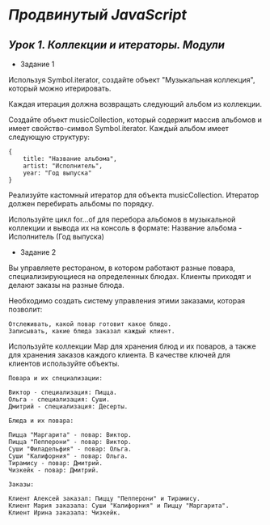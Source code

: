 # ***Продвинутый JavaScript***

## ***Урок 1. Коллекции и итераторы. Модули***

- Задание 1

Используя Symbol.iterator, создайте объект "Музыкальная коллекция", который можно итерировать.

Каждая итерация должна возвращать следующий альбом из коллекции.

Создайте объект musicCollection, который содержит массив альбомов и имеет свойство-символ Symbol.iterator. Каждый альбом имеет следующую структуру:

    {
        title: "Название альбома",
        artist: "Исполнитель",
        year: "Год выпуска"
    }

Реализуйте кастомный итератор для объекта musicCollection. Итератор должен перебирать альбомы по порядку.

Используйте цикл for...of для перебора альбомов в музыкальной коллекции и вывода их на консоль в формате: Название альбома - Исполнитель (Год выпуска)


- Задание 2

Вы управляете рестораном, в котором работают разные повара, специализирующиеся на определенных блюдах. Клиенты приходят и делают заказы на разные блюда.

Необходимо создать систему управления этими заказами, которая позволит:

    Отслеживать, какой повар готовит какое блюдо.
    Записывать, какие блюда заказал каждый клиент.

Используйте коллекции Map для хранения блюд и их поваров, а также для хранения заказов каждого клиента. В качестве ключей для клиентов используйте объекты.

    Повара и их специализации:

    Виктор - специализация: Пицца.
    Ольга - специализация: Суши.
    Дмитрий - специализация: Десерты.

    Блюда и их повара:

    Пицца "Маргарита" - повар: Виктор.
    Пицца "Пепперони" - повар: Виктор.
    Суши "Филадельфия" - повар: Ольга.
    Суши "Калифорния" - повар: Ольга.
    Тирамису - повар: Дмитрий.
    Чизкейк - повар: Дмитрий.

    Заказы:

    Клиент Алексей заказал: Пиццу "Пепперони" и Тирамису.
    Клиент Мария заказала: Суши "Калифорния" и Пиццу "Маргарита".
    Клиент Ирина заказала: Чизкейк.